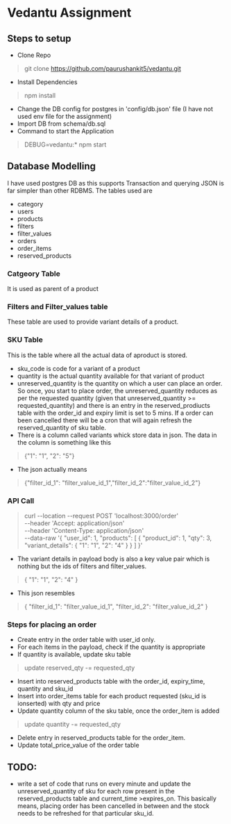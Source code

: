 # Vedantu Assignment

## Steps to setup
- Clone Repo
> git clone https://github.com/paurushankit5/vedantu.git
- Install Dependencies
> npm install
- Change the DB config for postgres in 'config/db.json' file (I have not used env file for the assignment)
- Import DB from schema/db.sql
- Command to start the Application
> DEBUG=vedantu:* npm start   


## Database Modelling
I have used postgres DB as this supports Transaction and querying JSON is far simpler than other RDBMS. The tables used are
- category
- users
- products
- filters
- filter_values
- orders
- order_items
- reserved_products

### Catgeory Table
It is used as parent of a product

### Filters and Filter_values table
These table are used to provide variant details of a product.


### SKU Table
This is the table where all the actual data of aproduct is stored. 
- sku_code is code for a variant of a product
- quantity is the actual quantity available for that variant of product
- unreserved_quantity is the quantity on which a user can place an order. So once, you start to place order, the unreserved_quantity reduces as per the requested quantity (given that unreserved_quantity >= requested_quantity) and there is an entry in the reserved_prodiucts table with the order_id and expiry limit is set to 5 mins. If a order can been cancelled there will be a cron that will again refresh the reserved_quantity of sku table.
- There is a column called variants whick store data in json. The data in the column is something like this
> {"1": "1", "2": "5"}
- The json actually means
> {"filter_id_1": "filter_value_id_1","filter_id_2":"filter_value_id_2"}


### API Call
> curl --location --request POST 'localhost:3000/order' \
--header 'Accept: application/json' \
--header 'Content-Type: application/json' \
--data-raw '{
    "user_id": 1,
    "products": [
        {
            "product_id": 1,
            "qty": 3,
            "variant_details": {
                "1": "1",
                "2": "4"
            }
        }
    ]
}'

- The variant details in payload body is also a key value pair which is nothing but the ids of filters and filter_values.
> {
  "1": "1",
  "2": "4"
}
- This json resembles
> {
  "filter_id_1": "filter_value_id_1",
  "filter_id_2": "filter_value_id_2"
}

### Steps for placing an order
- Create entry in the order table with user_id only.
- For each items in the payload, check if the quantity is appropriate
- If quantity is available, update sku table
> update reserved_qty -=  requested_qty
- Insert into reserved_products table with the order_id, expiry_time, quantity and sku_id
- Insert into order_items table for each product requested (sku_id is ionserted) with qty and price
- Update quantity column of the sku table, once the order_item is added
> update quantity -= requested_qty
- Delete entry in reserved_products table for the order_item.
- Update total_price_value of the order table 


## TODO:
- write a set of code that runs on every minute and update the unreserved_quantity of sku for each row present in the reserved_products table and current_time >expires_on. This basically means, placing order has been cancelled in between and the stock needs to be refreshed for that particular sku_id.



